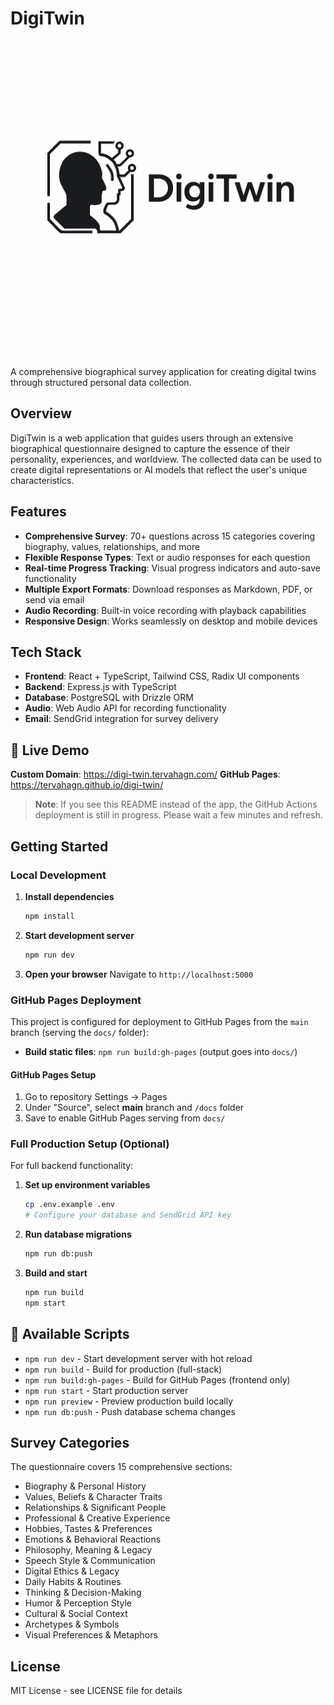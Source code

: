# DigiTwin

![DigiTwin Logo](attached_assets/logo%203_1754592565987.png)

A comprehensive biographical survey application for creating digital twins through structured personal data collection.

## Overview

DigiTwin is a web application that guides users through an extensive biographical questionnaire designed to capture the essence of their personality, experiences, and worldview. The collected data can be used to create digital representations or AI models that reflect the user's unique characteristics.

## Features

- **Comprehensive Survey**: 70+ questions across 15 categories covering biography, values, relationships, and more
- **Flexible Response Types**: Text or audio responses for each question
- **Real-time Progress Tracking**: Visual progress indicators and auto-save functionality  
- **Multiple Export Formats**: Download responses as Markdown, PDF, or send via email
- **Audio Recording**: Built-in voice recording with playback capabilities
- **Responsive Design**: Works seamlessly on desktop and mobile devices

## Tech Stack

- **Frontend**: React + TypeScript, Tailwind CSS, Radix UI components
- **Backend**: Express.js with TypeScript
- **Database**: PostgreSQL with Drizzle ORM
- **Audio**: Web Audio API for recording functionality
- **Email**: SendGrid integration for survey delivery

## 🚀 Live Demo

**Custom Domain**: https://digi-twin.tervahagn.com/
**GitHub Pages**: https://tervahagn.github.io/digi-twin/

> **Note**: If you see this README instead of the app, the GitHub Actions deployment is still in progress. Please wait a few minutes and refresh.

## Getting Started

### Local Development

1. **Install dependencies**
   ```bash
   npm install
   ```

2. **Start development server**
   ```bash
   npm run dev
   ```

3. **Open your browser**
   Navigate to `http://localhost:5000`

### GitHub Pages Deployment

This project is configured for deployment to GitHub Pages from the `main` branch (serving the `docs/` folder):

- **Build static files**: `npm run build:gh-pages` (output goes into `docs/`)

#### GitHub Pages Setup
1. Go to repository Settings → Pages
2. Under "Source", select **main** branch and `/docs` folder
3. Save to enable GitHub Pages serving from `docs/`

### Full Production Setup (Optional)

For full backend functionality:

1. **Set up environment variables**
   ```bash
   cp .env.example .env
   # Configure your database and SendGrid API key
   ```

2. **Run database migrations**
   ```bash
   npm run db:push
   ```

3. **Build and start**
   ```bash
   npm run build
   npm start
   ```

## 🔧 Available Scripts

- `npm run dev` - Start development server with hot reload
- `npm run build` - Build for production (full-stack)
- `npm run build:gh-pages` - Build for GitHub Pages (frontend only)
- `npm run start` - Start production server
- `npm run preview` - Preview production build locally
- `npm run db:push` - Push database schema changes

## Survey Categories

The questionnaire covers 15 comprehensive sections:
- Biography & Personal History
- Values, Beliefs & Character Traits  
- Relationships & Significant People
- Professional & Creative Experience
- Hobbies, Tastes & Preferences
- Emotions & Behavioral Reactions
- Philosophy, Meaning & Legacy
- Speech Style & Communication
- Digital Ethics & Legacy
- Daily Habits & Routines
- Thinking & Decision-Making
- Humor & Perception Style
- Cultural & Social Context
- Archetypes & Symbols
- Visual Preferences & Metaphors

## License

MIT License - see LICENSE file for details

